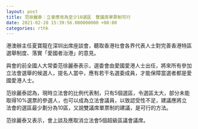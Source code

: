 ```yaml
---
layout: post
title: 范徐麗泰：立會應改為至少10選區　雙議席單票制可行
date: 2021-02-28 15:39:56.000000000 +08:00
categories: rthk
---
```


港澳辦主任夏寶龍在深圳出席座談會，聽取香港社會各界代表人士對完善香港特區選舉制度、落實「愛國者治港」的意見。

與會的前全國人大常委范徐麗泰表示，選委會由愛國愛港人士出任，將來所有參加立法會選舉的候選人，提名人當中，應有若干名選委成員，才能保障當選者都是愛國愛港人士。

范徐麗泰認為，現時立法會的比例代表制，只有5個選區，令選區太大，部分未能取得10%選票的參選人，也可以成為立法會議員，以致認受性不足，建議應將立法會的選區最少劃分為10區，又說雙議席單票制的建議，是可行的方法。

范徐麗泰又表示，會上談及應取消立法會5個超級區議會議席。
